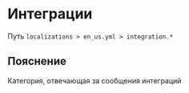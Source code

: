 # Интеграции
Путь `localizations > en_us.yml > integration.*`

## Пояснение
Категория, отвечающая за сообщения интеграций